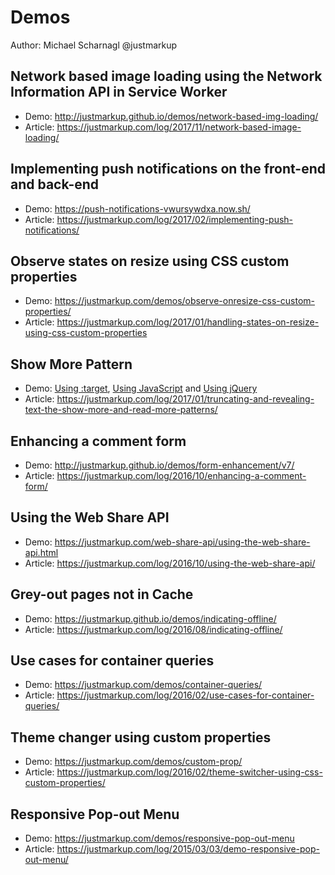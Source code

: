 Demos
============

Author: Michael Scharnagl @justmarkup

Network based image loading using the Network Information API in Service Worker
------------
* Demo: http://justmarkup.github.io/demos/network-based-img-loading/
* Article: https://justmarkup.com/log/2017/11/network-based-image-loading/

Implementing push notifications on the front-end and back-end
------------
 * Demo: https://push-notifications-vwursywdxa.now.sh/
 * Article: https://justmarkup.com/log/2017/02/implementing-push-notifications/

Observe states on resize using CSS custom properties
------------
 * Demo: https://justmarkup.com/demos/observe-onresize-css-custom-properties/
 * Article: https://justmarkup.com/log/2017/01/handling-states-on-resize-using-css-custom-properties

Show More Pattern
------------
 * Demo: [Using :target](https://justmarkup.com/demos/toggle-content/showmore/with-target), [Using JavaScript](https://justmarkup.com/demos/toggle-content/showmore/with-jquery/) and [Using jQuery](https://justmarkup.com/demos/toggle-content/showmore/with-js/)
 * Article: https://justmarkup.com/log/2017/01/truncating-and-revealing-text-the-show-more-and-read-more-patterns/

Enhancing a comment form
------------
 * Demo: http://justmarkup.github.io/demos/form-enhancement/v7/
 * Article: https://justmarkup.com/log/2016/10/enhancing-a-comment-form/

Using the Web Share API
------------
 * Demo: https://justmarkup.com/web-share-api/using-the-web-share-api.html
 * Article: https://justmarkup.com/log/2016/10/using-the-web-share-api/

Grey-out pages not in Cache
------------
 * Demo: https://justmarkup.github.io/demos/indicating-offline/
 * Article: https://justmarkup.com/log/2016/08/indicating-offline/

Use cases for container queries
------------
 * Demo: https://justmarkup.com/demos/container-queries/
 * Article: https://justmarkup.com/log/2016/02/use-cases-for-container-queries/

Theme changer using custom properties
------------
 * Demo: https://justmarkup.com/demos/custom-prop/
 * Article: https://justmarkup.com/log/2016/02/theme-switcher-using-css-custom-properties/

Responsive Pop-out Menu
------------
 * Demo: https://justmarkup.com/demos/responsive-pop-out-menu
 * Article: https://justmarkup.com/log/2015/03/03/demo-responsive-pop-out-menu/
 
